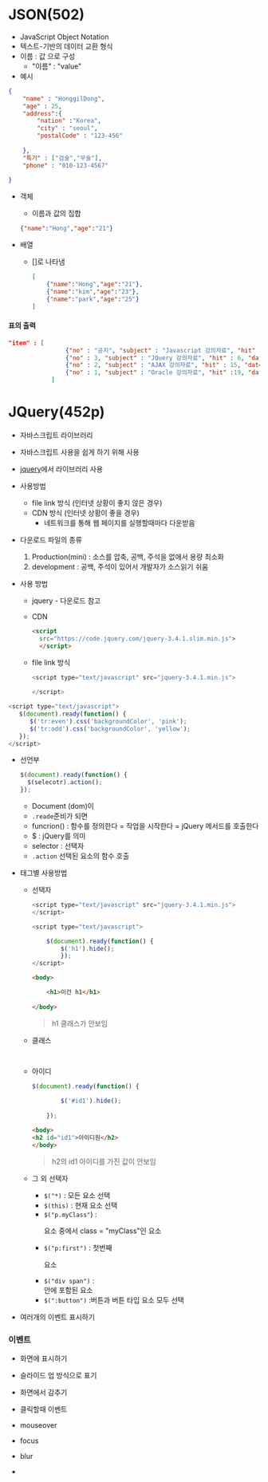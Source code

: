 # JSON(502)

* JavaScript Object Notation
* 텍스트-기반의 데이터 교환 형식
* 이름 : 값 으로 구성
  * "이름" : "value"
* 예시

```json
{
    "name" : "HonggilDong",
    "age" : 25,
    "address":{
        "nation" :"Korea",
        "city" : "seoul",
        "postalCode" : "123-456"
        
    },
    "특기" : ["검술","무술"],
    "phone" : "010-123-4567"
    
}
```

* 객체

  * 이름과 값의 집합 

  ````json
  {"name":"Hong","age":"21"}
  ````

* 배열

  * []로 나타냄

    ````json
    [
        {"name":"Hong","age":"21"},
        {"name":"kim","age":"23"},
        {"name":"park","age":"25"}
    ]
    ````

    

#### 표의 출력

````json
"item" : [
				{"no" : "공지", "subject" : "Javascript 강의자료", "hit" : 3, "date" : "2013.10.29"},
				{"no" : 3, "subject" : "JQuery 강의자료", "hit" : 6, "date" : "2013.11.08"},
				{"no" : 2, "subject" : "AJAX 강의자료", "hit" : 15, "date" : "2013.11.07"},
				{"no" : 1, "subject" : "Oracle 강의자료", "hit" :19, "date" : "2013.11.05"}
			]
````



# JQuery(452p)

* 자바스크립트 라이브러리
* 자바스크립트 사용을 쉽게 하기 위해 사용
* [jquery](https://jquery.com/)에서 라이브러리 사용
* 사용방법
  * file link 방식 (인터넷 상황이 좋지 않은 경우)
  * CDN 방식 (인터넷 상황이 좋을 경우)
    * 네트워크를 통해 웹 페이지를 실행할때마다 다운받음
* 다운로드 파일의 종류
  1. Production(mini) : 소스를 압축, 공백, 주석을 없애서 용량 최소화
  2. development : 공백, 주석이 있어서  개발자가 소스읽기 쉬움



* 사용 방법

  * jquery - 다운로드 참고
   * CDN

      ````html
      <script
        src="https://code.jquery.com/jquery-3.4.1.slim.min.js">
        </script>

      ````
  * file link 방식
  
    ````javascript
    <script type="text/javascript" src="jquery-3.4.1.min.js">
    	
    </script>
    ````





````javascript
<script type="text/javascript">
   $(document).ready(function() {
      $('tr:even').css('backgroundColor', 'pink');
      $('tr:odd').css('backgroundColor', 'yellow');
   });
</script>

````



* 선언부

  ````javascript
  $(document).ready(function() {
  	$(selecotr).action();
  });
  ````

  * Document (dom)이
  * `.reade`준비가 되면
  * funcrion() : 함수를 정의한다 = 작업을 시작한다 = jQuery 메서드를 호출한다
  * $ : jQuery를 의미
  * selector : 선택자
  * `.action` 선택된 요소의 함수 호출

  



* 태그별 사용방법

  * 선택자

    ````javascript
    <script type="text/javascript" src="jquery-3.4.1.min.js">	
    </script>
    
    <script type="text/javascript">
    
    	$(document).ready(function() {
    		$('h1').hide();
            });
    </script>
    ````

    ````html
    <body>
    
    	<h1>이건 h1</h1>
        
    </body>
    ````

    > h1 클래스가 안보임

  

  * 클래스

    ````javascript
    
    ````

    ````html
    
    ````

    

  

  * 아이디

    ````javascript
    $(document).ready(function() {
    		
    		$('#id1').hide();
    		
    	});
    ````

    ````html
    <body>
    <h2 id="id1">아이디원</h2>
    </body>
    ````

    > h2의 id1 아이디를 가진 값이 안보임

  * 그 외 선택자

    * `$("*)` : 모든 요소 선택
    * `$(this)` : 현재 요소 선택
    * `$("p.myClass"`) : <p>요소 중에서 class = "myClass"인 요소
    * `$("p:first")` : 첫번째 <p> 요소
    * `$("div span")` : <div> 안에 포함된 <span> 요소
    * `$(":button")` :버튼과 버튼 타입 요소 모두 선택

* 여러개의 이벤트 표시하기



### 이벤트

* 화면에 표시하기

* 슬라이드 업 방식으로 표기

* 화면에서 감추기

* 클릭할때 이벤트

* mouseover

* focus

* blur

* 

  ````html
  
  ````

  